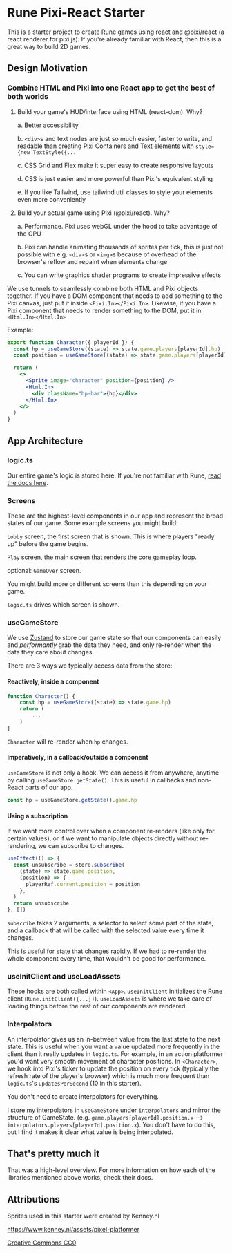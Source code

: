 # Rune Pixi-React Starter

This is a starter project to create Rune games using react and @pixi/react (a react renderer for pixi.js). If you're already familiar with React, then this is a great way to build 2D games.

## Design Motivation

### Combine HTML and Pixi into one React app to get the best of both worlds

1. Build your game's HUD/interface using HTML (react-dom). Why?

   a. Better accessibility

   b. `<div>`s and text nodes are just so much easier, faster to write, and readable than creating Pixi Containers and Text elements with `style={new TextStyle({...`

   c. CSS Grid and Flex make it super easy to create responsive layouts

   d. CSS is just easier and more powerful than Pixi's equivalent styling

   e. If you like Tailwind, use tailwind util classes to style your elements even more conveniently

2. Build your actual game using Pixi (@pixi/react). Why?

   a. Performance. Pixi uses webGL under the hood to take advantage of the GPU

   b. Pixi can handle animating thousands of sprites per tick, this is just not possible with e.g. `<div>`s or `<img>`s because of overhead of the browser's reflow and repaint when elements change

   c. You can write graphics shader programs to create impressive effects

We use tunnels to seamlessly combine both HTML and Pixi objects together. If you have a DOM component that needs to add something to the Pixi canvas, just put it inside `<Pixi.In></Pixi.In>`. Likewise, if you have a Pixi component that needs to render something to the DOM, put it in `<Html.In></Html.In>`

Example:

```jsx
export function Character({ playerId }) {
  const hp = useGameStore((state) => state.game.players[playerId].hp)
  const position = useGameStore((state) => state.game.players[playerId].position)

  return (
    <>
      <Sprite image="character" position={position} />
      <Html.In>
        <div className="hp-bar">{hp}</div>
      </Html.In>
    </>
  )
}
```

## App Architecture

### logic.ts

Our entire game's logic is stored here. If you're not familiar with Rune, [read the docs here](https://developers.rune.ai/docs/quick-start).

### Screens

These are the highest-level components in our app and represent the broad states of our game. Some example screens you might build:

`Lobby` screen, the first screen that is shown. This is where players "ready up" before the game begins.

`Play` screen, the main screen that renders the core gameplay loop.

optional: `GameOver` screen.

You might build more or different screens than this depending on your game.

`logic.ts` drives which screen is shown.

### useGameStore

We use [Zustand](https://github.com/pmndrs/zustand) to store our game state so that our components can easily and _performantly_ grab the data they need, and only re-render when the data they care about changes.

There are 3 ways we typically access data from the store:

#### Reactively, inside a component

```jsx
function Character() {
    const hp = useGameStore((state) => state.game.hp)
    return (
        ...
    )
}
```

`Character` will re-render when `hp` changes.

#### Imperatively, in a callback/outside a component

`useGameStore` is not only a hook. We can access it from anywhere, anytime by calling `useGameStore.getState()`. This is useful in callbacks and non-React parts of our app.

```js
const hp = useGameStore.getState().game.hp
```

#### Using a subscription

If we want more control over when a component re-renders (like only for certain values), or if we want to manipulate objects directly without re-rendering, we can subscribe to changes.

```jsx
useEffect(() => {
  const unsubscribe = store.subscribe(
    (state) => state.game.position,
    (position) => {
      playerRef.current.position = position
    },
  )
  return unsubscribe
}, [])
```

`subscribe` takes 2 arguments, a selector to select some part of the state, and a callback that will be called with the selected value every time it changes.

This is useful for state that changes rapidly. If we had to re-render the whole component every time, that wouldn't be good for performance.

### useInitClient and useLoadAssets

These hooks are both called within `<App>`. `useInitClient` initializes the Rune client (`Rune.initClient({...})`). `useLoadAssets` is where we take care of loading things before the rest of our components are rendered.

### Interpolators

An interpolator gives us an in-between value from the last state to the next state. This is useful when you want a value updated more frequently in the client than it really updates in `logic.ts`. For example, in an action platformer you'd want very smooth movement of character positions. In `<Character>`, we hook into Pixi's ticker to update the position on every tick (typically the refresh rate of the player's browser) which is much more frequent than `logic.ts`'s `updatesPerSecond` (10 in this starter).

You don't need to create interpolators for everything.

I store my interpolators in `useGameStore` under `interpolators` and mirror the structure of GameState. (e.g. `game.players[playerId].position.x` --> `interpolators.players[playerId].position.x`). You don't have to do this, but I find it makes it clear what value is being interpolated.

## That's pretty much it

That was a high-level overview. For more information on how each of the libraries mentioned above works, check their docs.

## Attributions

Sprites used in this starter were created by Kenney.nl

https://www.kenney.nl/assets/pixel-platformer

[Creative Commons CC0](https://creativecommons.org/publicdomain/zero/1.0/)
